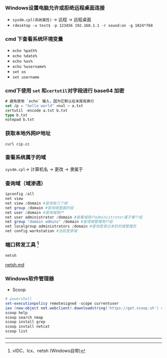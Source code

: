 ### Windows设置电脑允许或拒绝远程桌面连接

- `sysdm.cpl(系统属性)` → 远程 → 远程桌面
- `rdesktop -u test$ -p 123456 192.168.1.1 -r sound:on -g 1024*768`

### cmd 下查看系统环境变量

- `echo %path%`
- `echo %date%`
- `echo %os%`
- `echo %username%`
- `set os`
- `set username`

### cmd下使用 `set` 和`certutil`对字段进行 base64 加密

```commonlisp
# 避免使用 `echo` 输入，因为它默认在末尾有换行
set /p = "hello world" <nul > a.txt
certutil -encode a.txt b.txt
type b.txt
notepad b.txt
```

### 获取本地外网IP地址

`curl cip.cc`

### 查看系统属于的域

`sysdm.cpl`→ 计算机名 → 更改 → 隶属于

### 查询域（域渗透）

```powershell
ipconfig /all
net view
net view /domain #查询有几个域
net group /domain #查询域里面的组
net user /domain #查询域用户
net user administrator /domain #查看域用户administrator属于哪个组
net group "domain admins" /domain #查询域管理用户组
net localgroup administrators /domain #查询登录过本机的域管理员
net config workstation #当前登录域
```

### 端口转发工具 [^1]

`netsh`

 [netsh.md](..\Doc\netsh.md) 

### Windows软件管理器

- Scoop

```powershell
# powershell
set-executionpolicy remotesigned -scope currentuser 
iex (new-object net.webclient).downloadstring('https://get.scoop.sh') # 安装scoop
scoop help
scoop search nmap
scoop install grep
scoop install netcat
scoop list
```





---

[^1]: vIDC、lcx、netsh (Windows自带)